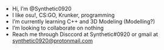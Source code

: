 - Hi, I’m @Synthetic0920
- I like osu!, CS:GO, Krunker, programming
- I’m currently learning C++ and 3D Modeling (Modelling?)
- I’m looking to collaborate on nothing
- Reach me through Disccord at Synthetic#0920 or gmail at synthetic0920@protonmail.com



